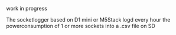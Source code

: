 work in progress

The socketlogger based on D1 mini or M5Stack logd every hour the powerconsumption of 1 or more sockets into a .csv file on SD
